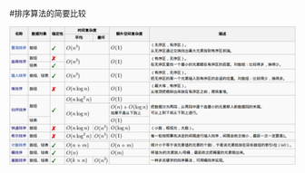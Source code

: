  #排序算法的简要比较
 
 ![image](https://raw.githubusercontent.com/dengfengdecao/InterviewQuestions/master/src/me/dengfengdecao/sort/difference-sort.png)
